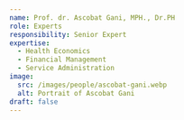 ```yaml
---
name: Prof. dr. Ascobat Gani, MPH., Dr.PH
role: Experts
responsibility: Senior Expert
expertise:
  - Health Economics
  - Financial Management
  - Service Administration
image:
  src: /images/people/ascobat-gani.webp
  alt: Portrait of Ascobat Gani
draft: false
---
```

